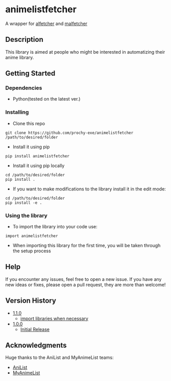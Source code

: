 # animelistfetcher
A wrapper for [alfetcher](https://github.com/prochy-exe/alfetcher) and [malfetcher](https://github.com/prochy-exe/malfetcher)

## Description

This library is aimed at people who might be interested in automatizing their anime library.

## Getting Started

### Dependencies

* Python(tested on the latest ver.)

### Installing

* Clone this repo
```
git clone https://github.com/prochy-exe/animelistfetcher /path/to/desired/folder
```
* Install it using pip
```
pip install animelistfetcher
```
* Install it using pip locally
```
cd /path/to/desired/folder
pip install .
```
* If you want to make modifications to the library install it in the edit mode:
```
cd /path/to/desired/folder
pip install -e .
```

### Using the library

* To import the library into your code use:
```
import animelistfetcher
```
* When importing this library for the first time, you will be taken through the setup process

## Help

If you encounter any issues, feel free to open a new issue. If you have any new ideas or fixes, please open a pull request, they are more than welcome!

## Version History
* [1.1.0](https://github.com/prochy-exe/animelistfetcher/releases/tag/v1.1.0)
    * [import libraries when necessary](https://github.com/prochy-exe/animelistfetcher/commit/1367260f28f0d100f71d492d0ccbe8b44edfcc04)
* [1.0.0](https://github.com/prochy-exe/animelistfetcher/releases/tag/v1.0.0)
    * [Initial Release](https://github.com/prochy-exe/animelistfetcher/commit/06b2666c3f0c938bd4ee66d8b7019a7f4c0377cf)

## Acknowledgments

Huge thanks to the AniList and MyAnimeList teams:
* [AniList](https://anilist.co/home)
* [MyAnimeList](https://anilist.co/graphiql)
